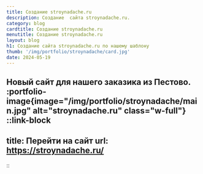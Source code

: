 ```yaml
---
title: Создание stroynadache.ru
description: Создание  сайта stroynadache.ru.
category: blog
cardtitle: Создание stroynadache.ru
menutitle: Создание stroynadache.ru
layout: blog
h1: Создание сайта stroynadache.ru по нашему шаблону
thumb: '/img/portfolio/stroynadache/card.jpg'
date: 2024-05-19
---
```

Новый сайт для нашего заказика из Пестово.
:portfolio-image{image="/img/portfolio/stroynadache/main.jpg" alt="stroynadache.ru" class="w-full"}
::link-block
---
title: Перейти на сайт
url: https://stroynadache.ru/
---
::